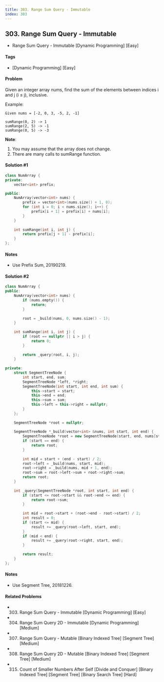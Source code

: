 ```yaml
---
title: 303. Range Sum Query - Immutable
index: 303
---
```


## 303. Range Sum Query - Immutable
- Range Sum Query - Immutable [Dynamic Programming] [Easy]

#### Tags
- [Dynamic Programming] [Easy]

#### Problem
Given an integer array nums, find the sum of the elements between indices i and j (i ≤ j), inclusive.

Example:

    Given nums = [-2, 0, 3, -5, 2, -1]

    sumRange(0, 2) -> 1
    sumRange(2, 5) -> -1
    sumRange(0, 5) -> -3

**Note**:

1. You may assume that the array does not change.
2. There are many calls to sumRange function.

#### Solution #1
``` C++
class NumArray {
private:
    vector<int> prefix;

public:
    NumArray(vector<int> nums) {
        prefix = vector<int>(nums.size() + 1, 0);
        for (int i = 0; i < nums.size(); i++) {
            prefix[i + 1] = prefix[i] + nums[i];
        }
    }
    
    int sumRange(int i, int j) {
        return prefix[j + 1] - prefix[i];
    }
};
```

#### Notes
- Use Prefix Sum, 20190219.

#### Solution #2
``` C++
class NumArray {
public:
    NumArray(vector<int> nums) {
        if (nums.empty()) {
            return;
        }
        
        root = _build(nums, 0, nums.size() - 1);
    }
    
    int sumRange(int i, int j) {
        if (root == nullptr || i > j) {
            return 0;
        }
        
        return _query(root, i, j);
    }
    
private:
    struct SegmentTreeNode {
        int start, end, sum;
        SegmentTreeNode *left, *right;
        SegmentTreeNode(int start, int end, int sum) {
            this->start = start;
            this->end = end;
            this->sum = sum;
            this->left = this->right = nullptr;
        }
    };
    
    SegmentTreeNode *root = nullptr;
    
    SegmentTreeNode *_build(vector<int> &nums, int start, int end) {
        SegmentTreeNode *root = new SegmentTreeNode(start, end, nums[start]);
        if (start == end) {
            return root;
        }
        
        int mid = start + (end - start) / 2;
        root->left = _build(nums, start, mid);
        root->right = _build(nums, mid + 1, end);
        root->sum = root->left->sum + root->right->sum;
        return root;
    }
    
    int _query(SegmentTreeNode *root, int start, int end) {
        if (start <= root->start && root->end <= end) {
            return root->sum;
        }
        
        int mid = root->start + (root->end - root->start) / 2;
        int result = 0;
        if (start <= mid) {
            result += _query(root->left, start, end);
        }
        if (mid < end) {
            result += _query(root->right, start, end);
        }
        
        return result;
    }
};
```

#### Notes
- Use Segment Tree, 20181226.

#### Related Problems
- 303. Range Sum Query - Immutable [Dynamic Programming] [Easy]
- 304. Range Sum Query 2D - Immutable [Dynamic Programming] [Medium]
- 307. Range Sum Query - Mutable [Binary Indexed Tree] [Segment Tree] [Medium]
- 308. Range Sum Query 2D - Mutable [Binary Indexed Tree] [Segment Tree] [Medium]
- 315. Count of Smaller Numbers After Self [Divide and Conquer] [Binary Indexed Tree] [Segment Tree] [Binary Search Tree] [Hard] 
